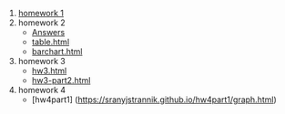 1. [homework 1](https://sranyjstrannik.github.io/hw1/index.html)
2. homework 2
	* [Answers](https://sranyjstrannik.github.io/hw2/answers.txt)
  	* [table.html](https://sranyjstrannik.github.io/hw2/table.html)
  	* [barchart.html](https://sranyjstrannik.github.io/hw2/barchart.html)
3. homework 3
	* [hw3.html](https://sranyjstrannik.github.io/hw3/hw3.html)
	* [hw3-part2.html](https://sranyjstrannik.github.io/hw3part2/hw3-part2.html)
4. homework 4
	* [hw4part1]
(https://sranyjstrannik.github.io/hw4part1/graph.html)
